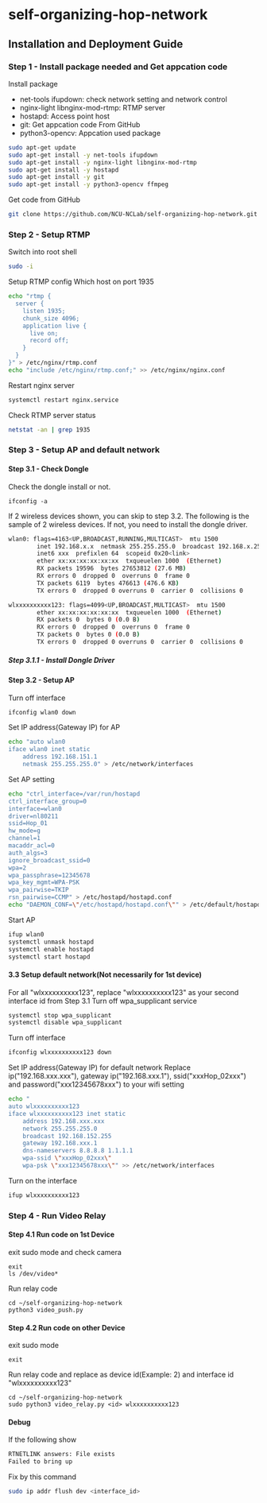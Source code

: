# self-organizing-hop-network 
## Installation and Deployment Guide
### Step 1 - Install package needed and Get appcation code
Install package
* net-tools ifupdown: check network setting and network control
* nginx-light libnginx-mod-rtmp: RTMP server
* hostapd: Access point host
* git: Get appcation code From GitHub
* python3-opencv: Appcation used package
```bash
sudo apt-get update
sudo apt-get install -y net-tools ifupdown
sudo apt-get install -y nginx-light libnginx-mod-rtmp
sudo apt-get install -y hostapd
sudo apt-get install -y git
sudo apt-get install -y python3-opencv ffmpeg
```
Get code from GitHub
```bash
git clone https://github.com/NCU-NCLab/self-organizing-hop-network.git
```

### Step 2 - Setup RTMP
Switch into root shell
```bash
sudo -i
```
Setup RTMP config
Which host on port 1935
```bash
echo "rtmp {
  server {
    listen 1935;
    chunk_size 4096;
    application live {
      live on;
      record off;
    }
  }
}" > /etc/nginx/rtmp.conf
echo "include /etc/nginx/rtmp.conf;" >> /etc/nginx/nginx.conf
```
Restart nginx server
```bash
systemctl restart nginx.service
```
Check RTMP server status
```bash
netstat -an | grep 1935
```
### Step 3 - Setup AP and default network

#### Step 3.1 - Check Dongle
Check the dongle install or not.
```sbash
ifconfig -a
```
If 2 wireless devices shown, you can skip to step 3.2. 
The following is the sample of 2 wireless devices. If not, you need to install the dongle driver.
```bash
wlan0: flags=4163<UP,BROADCAST,RUNNING,MULTICAST>  mtu 1500
        inet 192.168.x.x  netmask 255.255.255.0  broadcast 192.168.x.255
        inet6 xxx  prefixlen 64  scopeid 0x20<link>
        ether xx:xx:xx:xx:xx:xx  txqueuelen 1000  (Ethernet)
        RX packets 19596  bytes 27653812 (27.6 MB)
        RX errors 0  dropped 0  overruns 0  frame 0
        TX packets 6119  bytes 476613 (476.6 KB)
        TX errors 0  dropped 0 overruns 0  carrier 0  collisions 0

wlxxxxxxxxxx123: flags=4099<UP,BROADCAST,MULTICAST>  mtu 1500
        ether xx:xx:xx:xx:xx:xx  txqueuelen 1000  (Ethernet)
        RX packets 0  bytes 0 (0.0 B)
        RX errors 0  dropped 0  overruns 0  frame 0
        TX packets 0  bytes 0 (0.0 B)
        TX errors 0  dropped 0 overruns 0  carrier 0  collisions 0
```
##### Step 3.1.1 - Install Dongle Driver

#### Step 3.2 - Setup AP
Turn off interface
```bash
ifconfig wlan0 down
```
Set IP address(Gateway IP) for AP
```bash
echo "auto wlan0
iface wlan0 inet static
    address 192.168.151.1
    netmask 255.255.255.0" > /etc/network/interfaces
```
Set AP setting
```bash
echo "ctrl_interface=/var/run/hostapd
ctrl_interface_group=0
interface=wlan0
driver=nl80211
ssid=Hop_01
hw_mode=g
channel=1
macaddr_acl=0
auth_algs=3
ignore_broadcast_ssid=0
wpa=2
wpa_passphrase=12345678
wpa_key_mgmt=WPA-PSK
wpa_pairwise=TKIP
rsn_pairwise=CCMP" > /etc/hostapd/hostapd.conf
echo "DAEMON_CONF=\"/etc/hostapd/hostapd.conf\"" > /etc/default/hostapd
```
Start AP
```bash
ifup wlan0
systemctl unmask hostapd
systemctl enable hostapd
systemctl start hostapd
```
#### 3.3 Setup default network(Not necessarily for 1st device)
For all "wlxxxxxxxxxx123", replace "wlxxxxxxxxxx123" as your second interface id from Step 3.1
Turn off wpa_supplicant service
```bash
systemctl stop wpa_supplicant
systemctl disable wpa_supplicant
```
Turn off interface
```bash
ifconfig wlxxxxxxxxxx123 down
```
Set IP address(Gateway IP) for default network
Replace ip("192.168.xxx.xxx"), gateway ip("192.168.xxx.1"), ssid("xxxHop_02xxx") and password("xxx12345678xxx") to your wifi setting
```bash
echo "
auto wlxxxxxxxxxx123
iface wlxxxxxxxxxx123 inet static
    address 192.168.xxx.xxx
    network 255.255.255.0
    broadcast 192.168.152.255
    gateway 192.168.xxx.1
    dns-nameservers 8.8.8.8 1.1.1.1
    wpa-ssid \"xxxHop_02xxx\"
    wpa-psk \"xxx12345678xxx\"" >> /etc/network/interfaces
```
Turn on the interface
```bash
ifup wlxxxxxxxxxx123 
```
### Step 4 - Run Video Relay
#### Step 4.1 Run code on 1st Device
exit sudo mode and check camera
```bash=
exit
ls /dev/video*
```
Run relay code
```bash=
cd ~/self-organizing-hop-network
python3 video_push.py
```
#### Step 4.2 Run code on other Device
exit sudo mode
```bash=
exit
```
Run relay code and replace <id> as device id(Example: 2) and interface id "wlxxxxxxxxxx123"
```bash=
cd ~/self-organizing-hop-network
sudo python3 video_relay.py <id> wlxxxxxxxxxx123
```
#### Debug
If the following show
```bash
RTNETLINK answers: File exists
Failed to bring up 
```
Fix by this command
```bash
sudo ip addr flush dev <interface_id>
```